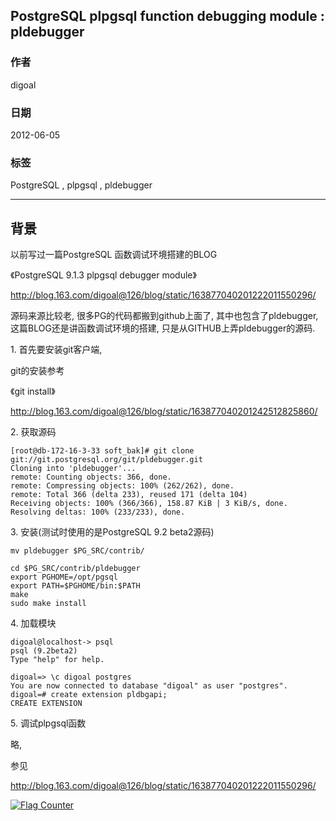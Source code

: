 ## PostgreSQL plpgsql function debugging module : pldebugger  
                                                                                          
### 作者                                                                                             
digoal                                                                                     
                                                                                      
### 日期                                                                                                                                                         
2012-06-05                                                                                   
                                                                                         
### 标签                                                                                      
PostgreSQL , plpgsql , pldebugger    
                                                                                                                                                            
----                                                                                                                                                      
                                                                                                                                                               
## 背景                         
以前写过一篇PostgreSQL 函数调试环境搭建的BLOG  
  
《PostgreSQL 9.1.3 plpgsql debugger module》  
  
http://blog.163.com/digoal@126/blog/static/163877040201222011550296/  
  
源码来源比较老, 很多PG的代码都搬到github上面了, 其中也包含了pldebugger, 这篇BLOG还是讲函数调试环境的搭建, 只是从GITHUB上弄pldebugger的源码.  
  
1\. 首先要安装git客户端,  
  
git的安装参考  
  
《git install》  
  
http://blog.163.com/digoal@126/blog/static/163877040201242512825860/  
  
2\. 获取源码  
  
```  
[root@db-172-16-3-33 soft_bak]# git clone git://git.postgresql.org/git/pldebugger.git  
Cloning into 'pldebugger'...  
remote: Counting objects: 366, done.  
remote: Compressing objects: 100% (262/262), done.  
remote: Total 366 (delta 233), reused 171 (delta 104)  
Receiving objects: 100% (366/366), 158.87 KiB | 3 KiB/s, done.  
Resolving deltas: 100% (233/233), done.  
```  
  
3\. 安装(测试时使用的是PostgreSQL 9.2 beta2源码)  
  
```  
mv pldebugger $PG_SRC/contrib/  
  
cd $PG_SRC/contrib/pldebugger  
export PGHOME=/opt/pgsql  
export PATH=$PGHOME/bin:$PATH  
make  
sudo make install  
```  
  
4\. 加载模块  
  
```  
digoal@localhost-> psql  
psql (9.2beta2)  
Type "help" for help.  
  
digoal=> \c digoal postgres  
You are now connected to database "digoal" as user "postgres".  
digoal=# create extension pldbgapi;  
CREATE EXTENSION  
```  
  
5\. 调试plpgsql函数  
  
略,   
  
参见  
  
http://blog.163.com/digoal@126/blog/static/163877040201222011550296/  
  
<a rel="nofollow" href="http://info.flagcounter.com/h9V1"  ><img src="http://s03.flagcounter.com/count/h9V1/bg_FFFFFF/txt_000000/border_CCCCCC/columns_2/maxflags_12/viewers_0/labels_0/pageviews_0/flags_0/"  alt="Flag Counter"  border="0"  ></a>  
  
